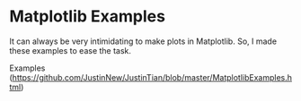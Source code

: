 # Matplotlib Examples

It can always be very intimidating to make plots in Matplotlib. So, I made these examples to ease the task.

Examples (https://github.com/JustinNew/JustinTian/blob/master/MatplotlibExamples.html)


